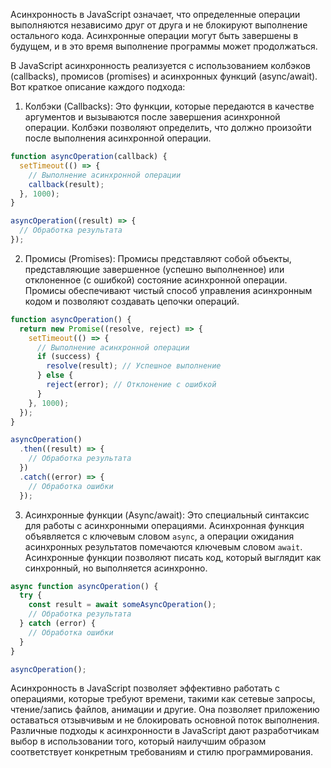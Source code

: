 Асинхронность в JavaScript означает, что определенные операции выполняются независимо друг от друга и не блокируют выполнение остального кода. Асинхронные операции могут быть завершены в будущем, и в это время выполнение программы может продолжаться.

В JavaScript асинхронность реализуется с использованием колбэков (callbacks), промисов (promises) и асинхронных функций (async/await). Вот краткое описание каждого подхода:

1. Колбэки (Callbacks): Это функции, которые передаются в качестве аргументов и вызываются после завершения асинхронной операции. Колбэки позволяют определить, что должно произойти после выполнения асинхронной операции.

```javascript
function asyncOperation(callback) {
  setTimeout(() => {
    // Выполнение асинхронной операции
    callback(result);
  }, 1000);
}

asyncOperation((result) => {
  // Обработка результата
});
```

2. Промисы (Promises): Промисы представляют собой объекты, представляющие завершенное (успешно выполненное) или отклоненное (с ошибкой) состояние асинхронной операции. Промисы обеспечивают чистый способ управления асинхронным кодом и позволяют создавать цепочки операций.

```javascript
function asyncOperation() {
  return new Promise((resolve, reject) => {
    setTimeout(() => {
      // Выполнение асинхронной операции
      if (success) {
        resolve(result); // Успешное выполнение
      } else {
        reject(error); // Отклонение с ошибкой
      }
    }, 1000);
  });
}

asyncOperation()
  .then((result) => {
    // Обработка результата
  })
  .catch((error) => {
    // Обработка ошибки
  });
```

3. Асинхронные функции (Async/await): Это специальный синтаксис для работы с асинхронными операциями. Асинхронная функция объявляется с ключевым словом `async`, а операции ожидания асинхронных результатов помечаются ключевым словом `await`. Асинхронные функции позволяют писать код, который выглядит как синхронный, но выполняется асинхронно.

```javascript
async function asyncOperation() {
  try {
    const result = await someAsyncOperation();
    // Обработка результата
  } catch (error) {
    // Обработка ошибки
  }
}

asyncOperation();
```

Асинхронность в JavaScript позволяет эффективно работать с операциями, которые требуют времени, такими как сетевые запросы, чтение/запись файлов, анимации и другие. Она позволяет приложению оставаться отзывчивым и не блокировать основной поток выполнения. Различные подходы к асинхронности в JavaScript дают разработчикам выбор в использовании того, который наилучшим образом соответствует конкретным требованиям и стилю программирования.